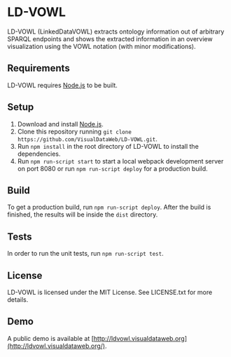# LD-VOWL

LD-VOWL (LinkedDataVOWL) extracts ontology information out of arbitrary SPARQL endpoints and shows the extracted information in an overview visualization using the VOWL notation (with minor modifications).

## Requirements

LD-VOWL requires [Node.js](https://nodejs.org/) to be built.

## Setup

1. Download and install [Node.js](https://nodejs.org/en/download/).
2. Clone this repository running `git clone https://github.com/VisualDataWeb/LD-VOWL.git`.
3. Run `npm install` in the root directory of LD-VOWL to install the dependencies.
4. Run `npm run-script start` to start a local webpack development server on port 8080 or run `npm run-script deploy` for a production build.

## Build

To get a production build, run `npm run-script deploy`. After the build is finished, the results will be inside the `dist` directory.

## Tests

In order to run the unit tests, run `npm run-script test`.

## License

LD-VOWL is licensed under the MIT License. See LICENSE.txt for more details.

## Demo

A public demo is available at [http://ldvowl.visualdataweb.org](http://ldvowl.visualdataweb.org/).
